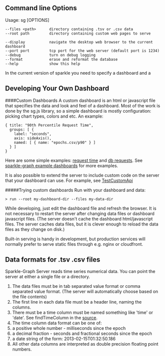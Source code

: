 Command line Options 
------

  Usage: sg [OPTIONS] 

    --files <path>      directory containing .tsv or .csv data
    --root path         directory containing custom web pages to serve

    --display           navigate the desktop web browser to the current dashboard
    --port port         tcp port for the web server (default port is 1234)
    --debug             turn on debug logging
    --format            erase and reformat the database
    --help              show this help


In the current version of sparkle you need to specify a dashboard and a 

Developing Your Own Dashboard
------
####Custom Dashboards 
A custom dashboard is an html or javascript file that specifies the data and look and feel of a dashboard.  Most of the work is done by the sg.js library, so a simple dashboard is mostly configuration: picking chart types, colors and etc.  An example:

    { title: "90th Percentile Request Time",
      groups: [ {
        label: "seconds",
        axis: sideAxis(),
        named: [ { name: "epochs.csv/p90" } ]
      } ]
    }

Here are some simple examples:
[request time](https://github.com/mighdoll/sparkle/tree/master/dashboard/simple/simple.js) and
[db requests](https://github.com/mighdoll/sparkle/tree/master/dashboard/db-requests/dbDashboard.js).
See [sparkle-graph example dashboards](https://github.com/mighdoll/sparkle/tree/master/dashboard) for more examples.

It is also possible to extend the server to include custom code on the server that your dashboard can use.  For example, see 
[TestCustomApi](https://github.com/mighdoll/sparkle/blob/master/src/test/scala/nest/sparkle/graph/TestCustomApi.scala)

#####Trying custom dashboards
Run with your dashboard and data:

    > run --root my-dashboard-dir --files my-data-dir

While developing, just edit the dashboard file and refresh the browser.  It is not necessary to restart the server after changing data files or dashboard javascript files.
(The server doesn't cache the dashboard html/javascript files.  The server caches data files, but it is clever enough to reload the data files as they change on disk.)

Built-in serving is handy in development, but production services will normally prefer to serve static files through e.g. nginx or cloudfront.

Data formats for .tsv .csv files
------
Sparkle-Graph Server reads time series numerical data.  You can point the server at either a single file or a directory.

1. The data files must be in tab separated value format or comma separated value format.  (The server will automatically choose based on the file contents)
1. The first line in each data file must be a header line, naming the columns.
1. There must be a time column must be named something like 'time' or 'date'.  See findTimeColumn in the [source](https://github.com/mighdoll/sparkle/blob/master/src/main/scala/nest/sparkle/graph/FileLoadedDataSet.scala).
1. The time column data format can be one of:
  1. a positive whole number - milliseconds since the epoch
  1. a decimal fraction - seconds and fractional seconds since the epoch
  1. a date string of the form: 2013-02-15T01:32:50.186
1. All other data columns are interpreted as double precision floating point numbers.


